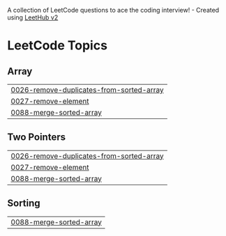 A collection of LeetCode questions to ace the coding interview! - Created using [LeetHub v2](https://github.com/arunbhardwaj/LeetHub-2.0)
<!---LeetCode Topics Start-->
# LeetCode Topics
## Array
|  |
| ------- |
| [0026-remove-duplicates-from-sorted-array](https://github.com/HimanshuBungla/LeetCode/tree/master/0026-remove-duplicates-from-sorted-array) |
| [0027-remove-element](https://github.com/HimanshuBungla/LeetCode/tree/master/0027-remove-element) |
| [0088-merge-sorted-array](https://github.com/HimanshuBungla/LeetCode/tree/master/0088-merge-sorted-array) |
## Two Pointers
|  |
| ------- |
| [0026-remove-duplicates-from-sorted-array](https://github.com/HimanshuBungla/LeetCode/tree/master/0026-remove-duplicates-from-sorted-array) |
| [0027-remove-element](https://github.com/HimanshuBungla/LeetCode/tree/master/0027-remove-element) |
| [0088-merge-sorted-array](https://github.com/HimanshuBungla/LeetCode/tree/master/0088-merge-sorted-array) |
## Sorting
|  |
| ------- |
| [0088-merge-sorted-array](https://github.com/HimanshuBungla/LeetCode/tree/master/0088-merge-sorted-array) |
<!---LeetCode Topics End-->